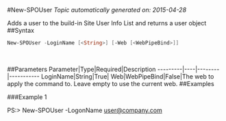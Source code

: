 #New-SPOUser
*Topic automatically generated on: 2015-04-28*

Adds a user to the build-in Site User Info List and returns a user object
##Syntax
```powershell
New-SPOUser -LoginName [<String>] [-Web [<WebPipeBind>]]
```
&nbsp;

##Parameters
Parameter|Type|Required|Description
---------|----|--------|-----------
LoginName|String|True|
Web|WebPipeBind|False|The web to apply the command to. Leave empty to use the current web.
##Examples

###Example 1
    
PS:> New-SPOUser -LogonName user@company.com


